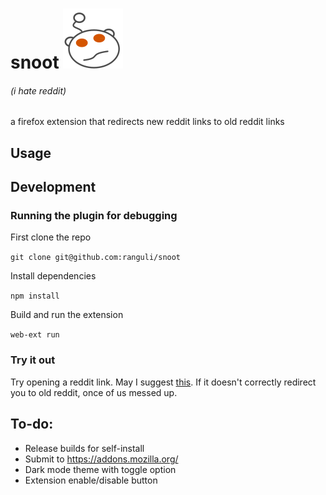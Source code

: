 # snoot ![alt text](https://github.com/ranguli/snoot/raw/master/icons/snoot-light.svg "snoot")
###### (i hate reddit)

a firefox extension that redirects new reddit links to old reddit links


## Usage


## Development

### Running the plugin for debugging

First clone the repo

```git clone git@github.com:ranguli/snoot```

Install dependencies

```npm install```

Build and run the extension

```web-ext run```

### Try it out

Try opening a reddit link. May I suggest [this](https://reddit.com/r/IASIP/top/?sort=top&t=all). If it doesn't correctly redirect you to old reddit, once of us messed up.

## To-do:
- Release builds for self-install
- Submit to https://addons.mozilla.org/
- Dark mode theme with toggle option
- Extension enable/disable button
